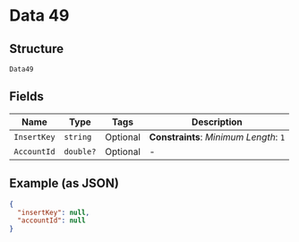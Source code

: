 
# Data 49

## Structure

`Data49`

## Fields

| Name | Type | Tags | Description |
|  --- | --- | --- | --- |
| `InsertKey` | `string` | Optional | **Constraints**: *Minimum Length*: `1` |
| `AccountId` | `double?` | Optional | - |

## Example (as JSON)

```json
{
  "insertKey": null,
  "accountId": null
}
```

